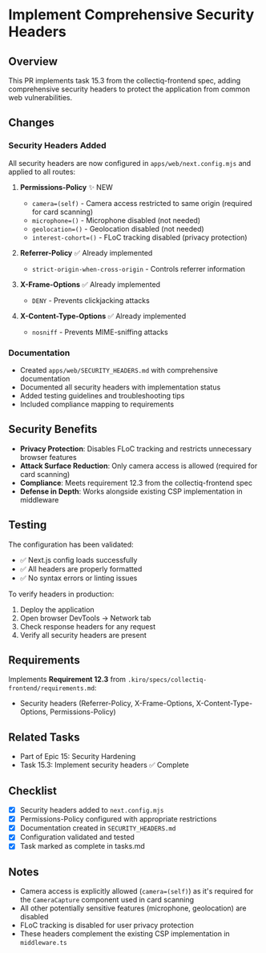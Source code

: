 # Implement Comprehensive Security Headers

## Overview

This PR implements task 15.3 from the collectiq-frontend spec, adding comprehensive security headers to protect the application from common web vulnerabilities.

## Changes

### Security Headers Added

All security headers are now configured in `apps/web/next.config.mjs` and applied to all routes:

1. **Permissions-Policy** ✨ NEW
   - `camera=(self)` - Camera access restricted to same origin (required for card scanning)
   - `microphone=()` - Microphone disabled (not needed)
   - `geolocation=()` - Geolocation disabled (not needed)
   - `interest-cohort=()` - FLoC tracking disabled (privacy protection)

2. **Referrer-Policy** ✅ Already implemented
   - `strict-origin-when-cross-origin` - Controls referrer information

3. **X-Frame-Options** ✅ Already implemented
   - `DENY` - Prevents clickjacking attacks

4. **X-Content-Type-Options** ✅ Already implemented
   - `nosniff` - Prevents MIME-sniffing attacks

### Documentation

- Created `apps/web/SECURITY_HEADERS.md` with comprehensive documentation
- Documented all security headers with implementation status
- Added testing guidelines and troubleshooting tips
- Included compliance mapping to requirements

## Security Benefits

- **Privacy Protection**: Disables FLoC tracking and restricts unnecessary browser features
- **Attack Surface Reduction**: Only camera access is allowed (required for card scanning)
- **Compliance**: Meets requirement 12.3 from the collectiq-frontend spec
- **Defense in Depth**: Works alongside existing CSP implementation in middleware

## Testing

The configuration has been validated:

- ✅ Next.js config loads successfully
- ✅ All headers are properly formatted
- ✅ No syntax errors or linting issues

To verify headers in production:

1. Deploy the application
2. Open browser DevTools → Network tab
3. Check response headers for any request
4. Verify all security headers are present

## Requirements

Implements **Requirement 12.3** from `.kiro/specs/collectiq-frontend/requirements.md`:

- Security headers (Referrer-Policy, X-Frame-Options, X-Content-Type-Options, Permissions-Policy)

## Related Tasks

- Part of Epic 15: Security Hardening
- Task 15.3: Implement security headers ✅ Complete

## Checklist

- [x] Security headers added to `next.config.mjs`
- [x] Permissions-Policy configured with appropriate restrictions
- [x] Documentation created in `SECURITY_HEADERS.md`
- [x] Configuration validated and tested
- [x] Task marked as complete in tasks.md

## Notes

- Camera access is explicitly allowed (`camera=(self)`) as it's required for the `CameraCapture` component used in card scanning
- All other potentially sensitive features (microphone, geolocation) are disabled
- FLoC tracking is disabled for user privacy protection
- These headers complement the existing CSP implementation in `middleware.ts`
